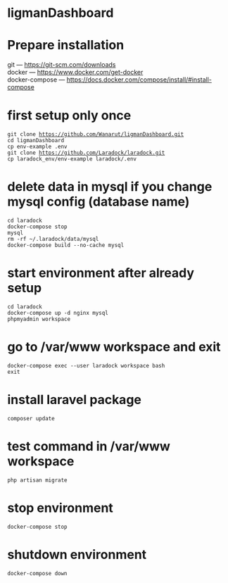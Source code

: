 <h1>ligmanDashboard</h1>

# Prepare installation
git — https://git-scm.com/downloads<br>
docker — https://www.docker.com/get-docker<br>
docker-compose — https://docs.docker.com/compose/install/#install-compose<br>

# first setup only once
<code>git clone https://github.com/Wanarut/ligmanDashboard.git</code><br>
<code>cd ligmanDashboard</code><br>
<code>cp env-example .env</code><br>
<code>git clone https://github.com/Laradock/laradock.git</code><br>
<code>cp laradock_env/env-example laradock/.env</code><br>

# delete data in mysql if you change mysql config (database name)
<code>cd laradock</code><br>
<code>docker-compose stop mysql</code><br>
<code>rm -rf ~/.laradock/data/mysql</code><br>
<code>docker-compose build --no-cache mysql</code><br>

# start environment after already setup
<code>cd laradock</code><br>
<code>docker-compose up -d nginx mysql phpmyadmin workspace</code><br>

# go to /var/www workspace and exit
<code>docker-compose exec --user laradock workspace bash</code><br>
<code>exit</code><br>

# install laravel package
<code>composer update</code><br>

# test command in /var/www workspace
<code>php artisan migrate</code><br>

# stop environment
<code>docker-compose stop</code><br>

# shutdown environment
<code>docker-compose down</code><br>
